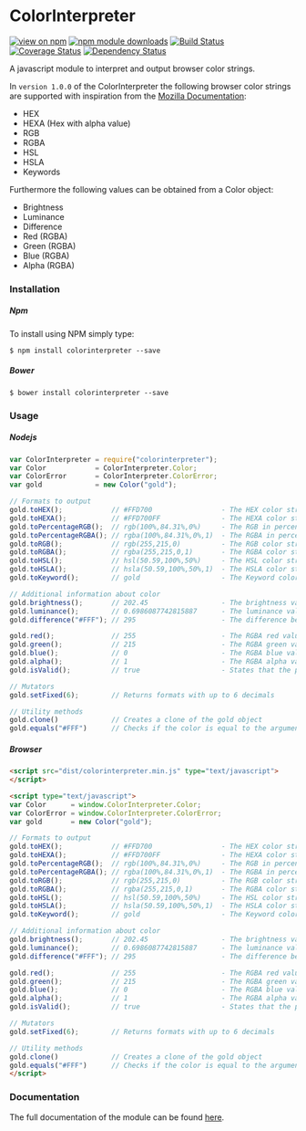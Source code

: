 # ColorInterpreter
[![view on npm](http://img.shields.io/npm/v/colorinterpreter.svg)](https://www.npmjs.org/package/colorinterpreter)
[![npm module downloads](http://img.shields.io/npm/dt/colorinterpreter.svg)](https://www.npmjs.org/package/colorinterpreter)
[![Build Status](https://travis-ci.org/mortzdk/colorinterpreter.svg?branch=master)](https://travis-ci.org/mortzdk/colorinterpreter)
[![Coverage Status](https://coveralls.io/repos/github/mortzdk/colorinterpreter/badge.svg?branch=master)](https://coveralls.io/github/mortzdk/colorinterpreter?branch=master)
[![Dependency Status](https://david-dm.org/mortzdk/colorinterpreter.svg)](https://david-dm.org/mortzdk/colorinterpreter)

A javascript module to interpret and output browser color strings.

In `version 1.0.0` of the ColorInterpreter the following browser color strings are supported with inspiration from the [Mozilla Documentation](https://developer.mozilla.org/en-US/docs/Web/CSS/color_value):
* HEX
* HEXA (Hex with alpha value)
* RGB
* RGBA
* HSL
* HSLA
* Keywords

Furthermore the following values can be obtained from a Color object:
* Brightness
* Luminance
* Difference
* Red (RGBA)
* Green (RGBA)
* Blue (RGBA)
* Alpha (RGBA)

### Installation
##### Npm
To install using NPM simply type:
```
$ npm install colorinterpreter --save
```
##### Bower
```
$ bower install colorinterpreter --save

```

### Usage

##### Nodejs
```javascript
var ColorInterpreter = require("colorinterpreter");
var Color            = ColorInterpreter.Color;
var ColorError       = ColorInterpreter.ColorError;
var gold             = new Color("gold");

// Formats to output
gold.toHEX();            // #FFD700                 - The HEX color string                   
gold.toHEXA();           // #FFD700FF               - The HEXA color string
gold.toPercentageRGB();  // rgb(100%,84.31%,0%)     - The RGB in percent color string
gold.toPercentageRGBA(); // rgba(100%,84.31%,0%,1)  - The RGBA in percent color string
gold.toRGB();            // rgb(255,215,0)          - The RGB color string
gold.toRGBA();           // rgba(255,215,0,1)       - The RGBA color string
gold.toHSL();            // hsl(50.59,100%,50%)     - The HSL color string        
gold.toHSLA();           // hsla(50.59,100%,50%,1)  - The HSLA color string
gold.toKeyword();        // gold                    - The Keyword color string

// Additional information about color
gold.brightness();       // 202.45                  - The brightness value
gold.luminance();        // 0.6986087742815887      - The luminance value
gold.difference("#FFF"); // 295                     - The difference between gold and white

gold.red();              // 255                     - The RGBA red value
gold.green();            // 215                     - The RGBA green value
gold.blue();             // 0                       - The RGBA blue value
gold.alpha();            // 1                       - The RGBA alpha value
gold.isValid();          // true                    - States that the parsed color string is valid

// Mutators
gold.setFixed(6);        // Returns formats with up to 6 decimals

// Utility methods
gold.clone()             // Creates a clone of the gold object
gold.equals("#FFF")      // Checks if the color is equal to the argument
```

##### Browser
```HTML
<script src="dist/colorinterpreter.min.js" type="text/javascript">
</script>

<script type="text/javascript">
var Color      = window.ColorInterpreter.Color;
var ColorError = window.ColorInterpreter.ColorError;
var gold       = new Color("gold");

// Formats to output
gold.toHEX();            // #FFD700                 - The HEX color string                   
gold.toHEXA();           // #FFD700FF               - The HEXA color string
gold.toPercentageRGB();  // rgb(100%,84.31%,0%)     - The RGB in percent color string
gold.toPercentageRGBA(); // rgba(100%,84.31%,0%,1)  - The RGBA in percent color string
gold.toRGB();            // rgb(255,215,0)          - The RGB color string
gold.toRGBA();           // rgba(255,215,0,1)       - The RGBA color string
gold.toHSL();            // hsl(50.59,100%,50%)     - The HSL color string        
gold.toHSLA();           // hsla(50.59,100%,50%,1)  - The HSLA color string
gold.toKeyword();        // gold                    - The Keyword color string

// Additional information about color
gold.brightness();       // 202.45                  - The brightness value
gold.luminance();        // 0.6986087742815887      - The luminance value
gold.difference("#FFF"); // 295                     - The difference between gold and white

gold.red();              // 255                     - The RGBA red value
gold.green();            // 215                     - The RGBA green value
gold.blue();             // 0                       - The RGBA blue value
gold.alpha();            // 1                       - The RGBA alpha value
gold.isValid();          // true                    - States that the parsed color string is valid

// Mutators
gold.setFixed(6);        // Returns formats with up to 6 decimals

// Utility methods
gold.clone()             // Creates a clone of the gold object
gold.equals("#FFF")      // Checks if the color is equal to the argument
</script>
```

### Documentation
The full documentation of the module can be found [here](https://github.com/mortzdk/colorinterpreter/docs/).
